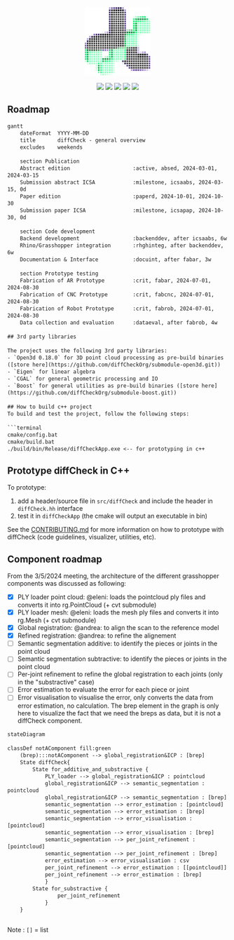 <p align="center">
    <img src="./assets/logo/logo_pixelized_bwvioelt.png" width="150">
</p>
<p align="center">
    <img src="https://github.com/diffCheckOrg/diffCheck/actions/workflows/cpp-build.yml/badge.svg">
    <img src="https://github.com/diffCheckOrg/diffCheck/actions/workflows/gh-build.yml/badge.svg">
    <img src="https://github.com/diffCheckOrg/diffCheck/actions/workflows/pypi-build.yml/badge.svg">
    <img href="https://pypi.org/project/diffCheck/" src="https://img.shields.io/pypi/v/diffCheck">
    <img href="https://github.com/ellerbrock/open-source-badges/" src="https://badges.frapsoft.com/os/v2/open-source.svg?v=103">
</p>


## Roadmap

```mermaid
gantt
    dateFormat  YYYY-MM-DD
    title       diffCheck - general overview
    excludes    weekends

    section Publication
    Abstract edition                    :active, absed, 2024-03-01, 2024-03-15
    Submission abstract ICSA            :milestone, icsaabs, 2024-03-15, 0d
    Paper edition                       :paperd, 2024-10-01, 2024-10-30
    Submission paper ICSA               :milestone, icsapap, 2024-10-30, 0d

    section Code development
    Backend development                 :backenddev, after icsaabs, 6w
    Rhino/Grasshopper integration       :rhghinteg, after backenddev, 6w
    Documentation & Interface           :docuint, after fabar, 3w

    section Prototype testing
    Fabrication of AR Prototype         :crit, fabar, 2024-07-01, 2024-08-30
    Fabrication of CNC Prototype        :crit, fabcnc, 2024-07-01, 2024-08-30
    Fabrication of Robot Prototype      :crit, fabrob, 2024-07-01, 2024-08-30
    Data collection and evaluation      :dataeval, after fabrob, 4w

## 3rd party libraries

The project uses the following 3rd party libraries:
- `Open3d 0.18.0` for 3D point cloud processing as pre-build binaries ([store here](https://github.com/diffCheckOrg/submodule-open3d.git))
- `Eigen` for linear algebra
- `CGAL` for general geometric processing and IO
- `Boost` for general utilities as pre-build binaries ([store here](https://github.com/diffCheckOrg/submodule-boost.git))

## How to build c++ project
To build and test the project, follow the following steps:

```terminal
cmake/config.bat
cmake/build.bat
./build/bin/Release/diffCheckApp.exe <-- for prototyping in c++
```

## Prototype diffCheck in C++
To prototype:
1) add a header/source file in `src/diffCheck` and include the header in `diffCheck.hh` interface
2) test it in `diffCheckApp` (the cmake will output an executable in bin)

See the [CONTRIBUTING.md](https://github.com/diffCheckOrg/diffCheck/blob/main/CONTRIBUTING.md) for more information on how to prototype with diffCheck (code guidelines, visualizer, utilities, etc).

## Component roadmap
From the 3/5/2024 meeting, the architecture of the different grasshopper components was discussed as following:
- [x] PLY loader point cloud: @eleni: loads the pointcloud ply files and converts it into rg.PointCloud (+ cvt submodule)
- [x] PLY loader mesh: @eleni: loads the mesh ply files and converts it into rg.Mesh (+ cvt submodule)
- [x] Global registration: @andrea: to align the scan to the reference model
- [x] Refined registration: @andrea: to refine the alignement
- [ ] Semantic segmentation additive: to identify the pieces or joints in the point cloud
- [ ] Semantic segmentation subtractive: to identify the pieces or joints in the point cloud
- [ ] Per-joint refinement to refine the global registration to each joints (only in the "substractive" case)
- [ ] Error estimation to evaluate the error for each piece or joint
- [ ] Error visualisation to visualise the error, only converts the data from error estimation, no calculation.
The brep element in the graph is only here to visualize the fact that we need the breps as data, but it is not a diffCheck component.

```mermaid
stateDiagram

classDef notAComponent fill:green
    (brep):::notAComponent --> global_registration&ICP : [brep]
    State diffCheck{
        State for_additive_and_substractive {
            PLY_loader --> global_registration&ICP : pointcloud
            global_registration&ICP --> semantic_segmentation : pointcloud
            global_registration&ICP --> semantic_segmentation : [brep]
            semantic_segmentation --> error_estimation : [pointcloud]
            semantic_segmentation --> error_estimation : [brep]
            semantic_segmentation --> error_visualisation : [pointcloud]
            semantic_segmentation --> error_visualisation : [brep]
            semantic_segmentation --> per_joint_refinement : [pointcloud]
            semantic_segmentation --> per_joint_refinement : [brep]
            error_estimation --> error_visualisation : csv   
            per_joint_refinement --> error_estimation : [[pointcloud]]
            per_joint_refinement --> error_estimation : [brep]
            }
        State for_substractive {
                per_joint_refinement
            }
    }
    
```
Note : `[]` = list

